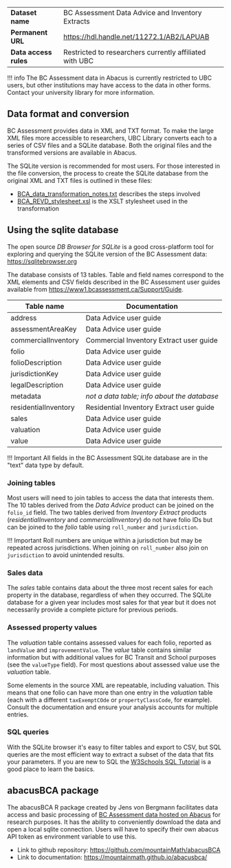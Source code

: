 |   |   |
| --- | --- |
| **Dataset name** | BC Assessment Data Advice and Inventory Extracts 
| **Permanent URL** | <https://hdl.handle.net/11272.1/AB2/LAPUAB>
| **Data access rules** | Restricted to researchers currently affiliated with UBC

!!! info
    The BC Assessment data in Abacus is currently restricted to UBC users, but other institutions may have access to the data in other forms. Contact your university library for more information. 

## Data format and conversion 
BC Assessment provides data in XML and TXT format. To make the large XML files more accessible to researchers, UBC Library converts each to a series of CSV files and a SQLite database. Both the original files and the transformed versions are available in Abacus. 

The SQLite version is recommended for most users. For those interested in the file conversion, the process to create the SQLite database from the original XML and TXT files is outlined in these files: 

- <a href="../BCA_data_transformation_notes.txt" download>BCA_data_transformation_notes.txt</a> describes the steps involved 
- <a href="../BCA_REVD_stylesheet.xsl" download>BCA_REVD_stylesheet.xsl</a> is the XSLT stylesheet used in the transformation 

## Using the sqlite database
The open source _DB Browser for SQLite_ is a good cross-platform tool for exploring and querying the SQLite version of the BC Assessment data: <https://sqlitebrowser.org>

The database consists of 13 tables. Table and field names correspond to the XML elements and CSV fields described in the BC Assessment user guides available from <https://www1.bcassessment.ca/Support/Guide>.

| Table name | Documentation
| --- | ---
| address | Data Advice user guide
| assessmentAreaKey | Data Advice user guide
| commercialInventory | Commercial Inventory Extract user guide
| folio | Data Advice user guide
| folioDescription | Data Advice user guide
| jurisdictionKey | Data Advice user guide
| legalDescription | Data Advice user guide
| metadata | _not a data table; info about the database_
| residentialInventory | Residential Inventory Extract user guide
| sales | Data Advice user guide
| valuation | Data Advice user guide
| value | Data Advice user guide 

!!! Important
    All fields in the BC Assessment SQLite database are in the "text" data type by default. 

### Joining tables 
Most users will need to join tables to access the data that interests them. The 10 tables derived from the _Data Advice_ product can be joined on the `folio_id` field. The two tables derived from _Inventory Extract_ products (_residentialInventory_ and _commercialInventory_) do not have folio IDs but can be joined to the _folio_ table using `roll_number` and `jurisdiction`.

!!! Important
    Roll numbers are unique within a jurisdiction but may be repeated across jurisdictions. When joining on `roll_number` also join on `jurisdiction` to avoid unintended results.

### Sales data
The _sales_ table contains data about the three most recent sales for each property in the database, regardless of when they occurred. The SQLite database for a given year includes most sales for that year but it does not necessarily provide a complete picture for previous periods. 
 
### Assessed property values
The _valuation_ table contains assessed values for each folio, reported as `landValue` and `improvementValue`. The _value_ table contains similar information but with additional values for BC  Transit and School purposes (see the `valueType` field). For most questions about assessed value use the _valuation_ table.

Some elements in the source XML are repeatable, including valuation. This means that one folio can have more than one entry in the _valuation_ table (each with a different `taxExemptCOde` or `propertyClassCode`, for example). Consult the documentation and ensure your analysis accounts for multiple entries.

### SQL queries
With the SQLite browser it's easy to filter tables and export to CSV, but SQL queries are the most efficient way to extract a subset of the data that fits your parameters. If you are new to SQL the [W3Schools SQL Tutorial](https://www.w3schools.com/sql/) is a good place to learn the basics. 

## abacusBCA package
The abacusBCA R package created by Jens von Bergmann facilitates data access and basic processing of [BC Assessment data hosted on Abacus](https://hdl.handle.net/11272.1/AB2/LAPUAB) for research purposes. It has the ability to conveniently download the data and open a local sqlite connection. Users will have to specify their own abacus API token as environment variable to use this. 

- Link to github repository: <https://github.com/mountainMath/abacusBCA>
- Link to documentation: <https://mountainmath.github.io/abacusbca/>
 
